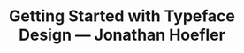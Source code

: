 ---
layout: bookmark
title: Getting Started with Typeface Design — Jonathan Hoefler
tags:
  - Bookmarks
  - Resources
  - Typefaces
created: '2023-04-15T09:40:36.197Z'
link: https://jonathanhoefler.com/articles/getting-started-with-typeface-design
id: 557852785
excerpt: Where to start as a typeface designer.
image: >-
  http://static1.squarespace.com/static/626c10ed20dff048ffa8845e/t/62a4c06a35f5bd5f17388867/1654964330793/jonathanhoefler-social_sharing.png?format=1500w
---